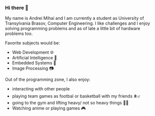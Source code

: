 ### Hi there 👋

My name is Andrei Mihai and I am currently a student as University of Transylvania Brasov, Computer Engineering.
I like challenges and I enjoy solving programming problems and as of late a little bit of hardware problems too.

Favorite subjects would be:
  - Web Development :globe_with_meridians:
  - Artificial Intelligence :brain:	
  - Embedded Systems :mechanical_arm:
  - Image Processing :camera:
  
Out of the programming zone, I also enjoy:
  - interacting with other people 
  - playing team games as footbal or basketball with my friends :basketball_man:
  - going to the gym and lifting heavy/ not so heavy things :weight_lifting_man:	
  - Watching anime or playing games :video_game:	
